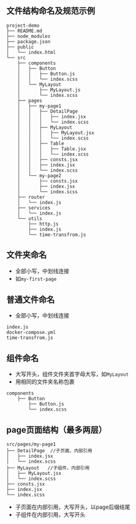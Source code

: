 
## 文件结构命名及规范示例


```
project-demo
├── README.md
├── node_modules
├── package.json
├── public
│   └── index.html
└── src
    ├── components
    │   ├── Button
    │   │   ├── Button.js
    │   │   └── index.scss
    │   └── MyLayout
    │       ├── MyLayout.js
    │       └── index.scss
    ├── pages
    │   ├── my-page1
    │   │   ├── DetailPage
    │   │   │   ├── index.jsx
    │   │   │   └── index.scss
    │   │   ├── MyLayout
    │   │   │   ├── MyLayout.jsx
    │   │   │   └── index.scss
    │   │   ├── Table
    │   │   │   ├── Table.jsx
    │   │   │   └── index.scss
    │   │   ├── consts.jsx
    │   │   ├── index.jsx
    │   │   └── index.scss
    │   └── my-page2
    │       ├── consts.jsx
    │       ├── index.jsx
    │       └── index.scss
    ├── router
    │   └── index.js
    ├── services
    │   └── index.js
    └── utils
        ├── http.js
        ├── index.js
        └── time-transfrom.js
```

## 文件夹命名
* 全部小写，中划线连接
* 如`my-first-page`

## 普通文件命名
* 全部小写，中划线连接
```
index.js
docker-compose.yml
time-transfrom.js
```

## 组件命名
* 大写开头，组件文件夹首字母大写，如`MyLayout`
* 用相同的文件夹名称包裹
```
components
    ├── Button
        ├── Button.js
        └── index.scss
```


## page页面结构（最多两层）
```
src/pages/my-page1
├── DetailPage  //子页面，内部引用
│   ├── index.jsx
│   └── index.scss
├── MyLayout   //子组件，内部引用
│   ├── MyLayout.jsx
│   └── index.scss
├── consts.jsx
├── index.jsx
└── index.scss
```
*  子页面在内部引用，大写开头，以page后缀结尾
*  子组件在内部引用，大写开头



